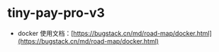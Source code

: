 # tiny-pay-pro-v3

- docker 使用文档：[https://bugstack.cn/md/road-map/docker.html](https://bugstack.cn/md/road-map/docker.html)

